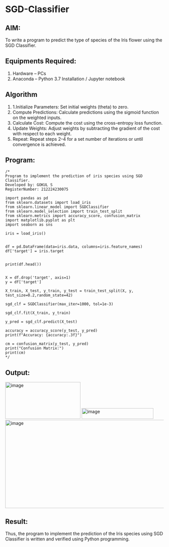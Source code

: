 # SGD-Classifier
## AIM:
To write a program to predict the type of species of the Iris flower using the SGD Classifier.

## Equipments Required:
1. Hardware – PCs
2. Anaconda – Python 3.7 Installation / Jupyter notebook

## Algorithm
1. 1.Initialize Parameters: Set initial weights (theta) to zero.
2. Compute Predictions: Calculate predictions using the sigmoid function on the weighted inputs.
3. Calculate Cost: Compute the cost using the cross-entropy loss function.
4. Update Weights: Adjust weights by subtracting the gradient of the cost with respect to each weight.
5. Repeat: Repeat steps 2–4 for a set number of iterations or until convergence is achieved.
## Program:
```
/*
Program to implement the prediction of iris species using SGD Classifier.
Developed by: GOKUL S
RegisterNumber: 212224230075

import pandas as pd
from sklearn.datasets import load_iris
from sklearn.linear_model import SGDClassifier
from sklearn.model_selection import train_test_split
from sklearn.metrics import accuracy_score, confusion_matrix
import matplotlib.pyplot as plt
import seaborn as sns

iris = load_iris()


df = pd.DataFrame(data=iris.data, columns=iris.feature_names)
df['target'] = iris.target


print(df.head())


X = df.drop('target', axis=1)
y = df['target']

X_train, X_test, y_train, y_test = train_test_split(X, y, test_size=0.2,random_state=42)

sgd_clf = SGDClassifier(max_iter=1000, tol=1e-3)

sgd_clf.fit(X_train, y_train)

y_pred = sgd_clf.predict(X_test)

accuracy = accuracy_score(y_test, y_pred)
print(f"Accuracy: {accuracy:.3f}")

cm = confusion_matrix(y_test, y_pred)
print("Confusion Matrix:")
print(cm)
*/
```

## Output:
<img width="239" height="117" alt="image" src="https://github.com/user-attachments/assets/512980a5-2515-4853-b1ca-2fe1ee22a7d0" />

<img width="228" height="34" alt="image" src="https://github.com/user-attachments/assets/ff145ac5-c031-4d19-b5f7-1a87226b6ded" />

<img width="781" height="280" alt="image" src="https://github.com/user-attachments/assets/a78e081d-8602-41be-aa24-ba8a0e4f40bb" />



## Result:
Thus, the program to implement the prediction of the Iris species using SGD Classifier is written and verified using Python programming.
